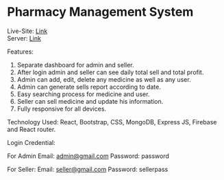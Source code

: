 <h1>Pharmacy Management System</h1>


Live-Site: [Link](https://newlifepharma.web.app/)<br/>
Server: [Link](https://github.com/Rashadul-Islam/pharma_server)

Features:

1. Separate dashboard for admin and seller.
2. After login admin and seller can see daily total sell and total profit.
3. Admin can add, edit, delete any medicine as well as any user.
4. Admin can generate sells report according to date.
5. Easy searching process for medicine and user.
6. Seller can sell medicine and update his information.
7. Fully responsive for all devices.


Technology Used: React, Bootstrap, CSS, MongoDB, Express JS, Firebase and React router.

Login Credential:

For Admin
Email: admin@gmail.com
Password: password

For Seller:
Email: seller@gmail.com
Password: sellerpass
